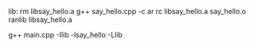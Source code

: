 lib:
  rm libsay_hello.a
  g++ say_hello.cpp -c
  ar rc libsay_hello.a say_hello.o
  ranlib libsay_hello.a

g++ main.cpp -Ilib -lsay_hello -Llib
